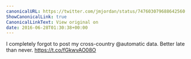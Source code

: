 ```yaml
---
canonicalURL: https://twitter.com/jmjordan/status/747603079688642560
ShowCanonicalLink: true
CanonicalLinkText: View original on
date: 2016-06-28T01:30:38+00:00
---
```

I completely forgot to post my cross-country @automatic data. Better late than never. https://t.co/fGkwvAO08O